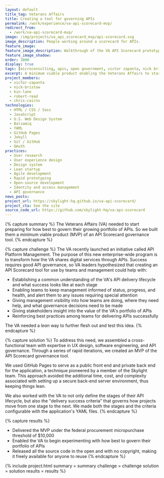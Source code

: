 ```yaml
---
layout: default
title_tag: Veterans Affairs
title: Creating a tool for governing APIs
permalink: /work/experience/va-api-scorecard-mvp/
redirect_from:
  - /work/va-api-scorecard-mvp/
image: /img/projects/va_api_scorecard_mvp/api-scorecard.svg
image_description: People working around a scorecard for APIs.
feature_image:
feature_image_description: Walkthrough of the VA API Scorecard prototype.
feature_image_shadow:
order: 3000
display: true
tags: [microconsulting, apis, open government, victor zapanta, nick bristow, kin lane, robert read, chris cairns]
excerpt: A minimum viable product enabling the Veterans Affairs to start learning how best to govern their growing portfolio of APIs.
project_members:
  - victor-zapanta
  - nick-bristow
  - kin-lane
  - robert-read
  - chris-cairns
technologies:
  - HTML / CSS / Sass
  - JavaScript
  - U.S. Web Design System
  - Balsamiq
  - YAML
  - GitHub Pages
  - Jekyll
  - Git / GitHub
  - OAuth
practices:
  - User research
  - User experience design
  - Design system
  - Lean startup
  - Agile development
  - Rapid prototyping
  - Open-source development
  - Identity and access management
  - API governance
news_posts:
project_url: https://skylight-hq.github.io/va-api-scorecard/
project_cta: See the site
source_code_url: https://github.com/skylight-hq/va-api-scorecard
---
```


{% capture summary %}
The Veterans Affairs (VA) needed to start preparing for how best to govern
their growing portfolio of APIs. So we built them a minimum viable
product (MVP) of an API Scorecard governance tool.
{% endcapture %}

{% capture challenge %}
The VA recently launched an initiative called API Platform Management.
The purpose of this new enterprise-wide program is to transform how the
VA shares digital services through APIs. Success requires good API governance,
so VA leaders hypothesized that creating an API Scorecard tool for use by
teams and management could help with:

- Establishing a common understanding of the VA's API delivery lifecycle and
what success looks like at each stage
- Enabling teams to keep management informed of status, progress, and health,
and alert them to any issues requiring special attention
- Giving management visibility into how teams are doing, where they need help,
and what governance decisions need to be made
- Giving stakeholders insight into the value of the VA's portfolio of APIs
- Reinforcing best practices among teams for delivering APIs successfully

The VA needed a <em>lean</em> way to further flesh out and test this idea.
{% endcapture %}

{% capture solution %}
To address this need, we assembled a cross-functional team with expertise in
UX design, software engineering, and API governance. Through a series of
rapid iterations, we created an MVP of the API Scorecard governance tool.

We used GitHub Pages to serve as a public front end and private back end for
the application, a technique pioneered by a member of the Skylight team.
This approach avoided the additional time, cost, and complexity associated
with setting up a secure back-end server environment, thus keeping things lean.

We also worked with the VA to not only define the stages of their
API lifecycle, but also the "delivery success criteria" that governs
how projects move from one stage to the next. We made both the stages
and the criteria configurable with the application's YAML files.
{% endcapture %}

{% capture results %}
- Delivered the MVP under the federal procurement micropurchase threshold of $10,000
- Enabled the VA to begin experimenting with how best to govern their portfolio of APIs
- Released all the source code in the open and with no copyright, making it
freely available for anyone to reuse
{% endcapture %}

{% include project.html
  summary = summary
  challenge = challenge
  solution = solution
  results = results
%}
